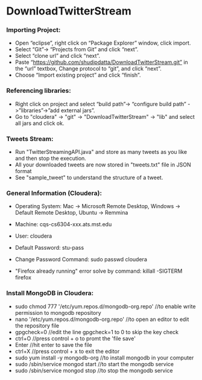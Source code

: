 # DownloadTwitterStream

### Importing Project:
* Open “eclipse”, right click on “Package Explorer” window, click import.
* Select “Git”-> “Projects from Git” and click “next”.
* Select “clone url” and click “next”.
* Paste “https://github.com/shudipdatta/DownloadTwitterStream.git” in the “url” textbox, Change protocol to “git”, and click “next”. 
* Choose “Import existing project” and click “finish”.

### Referencing libraries:
* Right click on project and select “build path”-> “configure build path” ->”libraries”->”add external jars”.
* Go to "cloudera" -> "git" -> "DownloadTwitterStream" -> "lib" and select all jars and click ok.

### Tweets Stream:
* Run "TwitterStreamingAPI.java" and store as many tweets as you like and then stop the execution.
* All your downloaded tweets are now stored in "tweets.txt" file in JSON format
* See "sample_tweet" to understand the structure of a tweet.

### General Information (Cloudera):
* Operating System:         Mac -> Microsoft Remote Desktop, Windows -> Default Remote Desktop, Ubuntu -> Remmina
* Machine:                  cqs-cs6304-xxx.ats.mst.edu
* User:                     cloudera
* Default Password:         stu-pass
* Change Password Command:  sudo passwd cloudera

* "Firefox already running" error solve by command:     killall -SIGTERM firefox

### Install MongoDB in Cloudera:
* sudo chmod 777 '/etc/yum.repos.d/mongodb-org.repo' //to enable write permission to mongodb repository
* nano '/etc/yum.repos.d/mongodb-org.repo' //to open an editor to edit the repository file
* gpgcheck=0 //edit the line gpgcheck=1 to 0 to skip the key check
* ctrl+O //press control + o to promt the 'file save'
* Enter //hit enter to save the file
* ctrl+X //press control + x to exit the editor
* sudo yum install -y mongodb-org //to install mongodb in your computer
* sudo /sbin/service mongod start //to start the mongodb service
* sudo /sbin/service mongod stop //to stop the mongodb service
